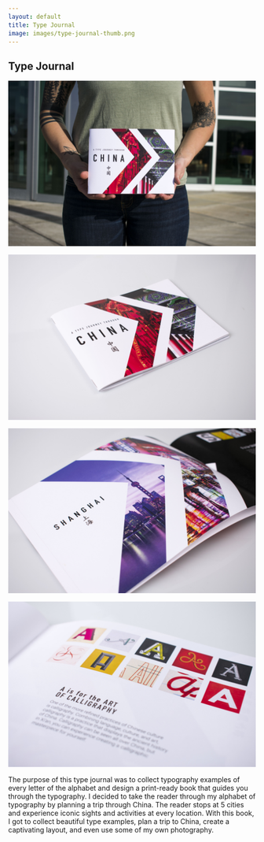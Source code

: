 ```yaml
---
layout: default
title: Type Journal
image: images/type-journal-thumb.png
---
```

<div class="individual-page" markdown="1">

<h2>Type Journal</h2>

![Type Journal](/images/type-journal-1.jpg)

![Type Journal 2](/images/type-journal-2.jpg)

![Type Journal 3](/images/type-journal-3.jpg)

![Type Journal 4](/images/type-journal-4.jpg)

<div class="work-description" markdown="1">
The purpose of this type journal was to collect typography examples of every letter of the alphabet and design a print-ready book that guides you through the typography. I decided to take the reader through my alphabet of typography by planning a trip through China. The reader stops at 5 cities and experience iconic sights and activities at every location. With this book, I got to collect beautiful type examples, plan a trip to China, create a captivating layout, and even use some of my own photography.
</div>

</div>
